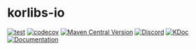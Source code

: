 # korlibs-io

<!-- BADGES -->
[![test](https://github.com/korlibs/korlibs-io/actions/workflows/TEST.yml/badge.svg)](https://github.com/korlibs/korlibs-io/actions/workflows/TEST.yml)
[![codecov](https://codecov.io/gh/korlibs/korlibs-io/graph/badge.svg)](https://codecov.io/gh/korlibs/korlibs-io)
[![Maven Central Version](https://img.shields.io/maven-central/v/com.soywiz/korlibs-io)](https://central.sonatype.com/artifact/com.soywiz/korlibs-io)
[![Discord](https://img.shields.io/discord/728582275884908604?logo=discord&label=Discord)](https://discord.korge.org/)
[![KDoc](https://img.shields.io/badge/docs-kdoc-blue)](https://korlibs.github.io/korlibs-io/)
[![Documentation](https://img.shields.io/badge/docs-documentation-purple)](https://docs.korge.org/io/)
<!-- /BADGES -->
